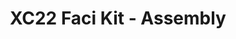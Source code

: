 ---
title: XC22 Faci Kit - Assembly
redirect_to: https://drive.google.com/drive/folders/1ooU9-SshZj0ogbpCtkTooraQ5x_NdFyP?usp=sharing
redirect_from: 
  - /XC22_Assembly_FaciKit
  - /xc22_assembly_facikit
---